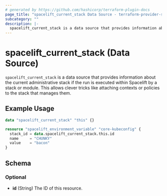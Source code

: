 ```yaml
---
# generated by https://github.com/hashicorp/terraform-plugin-docs
page_title: "spacelift_current_stack Data Source - terraform-provider-spacelift"
subcategory: ""
description: |-
  spacelift_current_stack is a data source that provides information about the current administrative stack if the run is executed within Spacelift by a stack or module. This allows clever tricks like attaching contexts or policies to the stack that manages them.
---
```


# spacelift_current_stack (Data Source)

`spacelift_current_stack` is a data source that provides information about the current administrative stack if the run is executed within Spacelift by a stack or module. This allows clever tricks like attaching contexts or policies to the stack that manages them.

## Example Usage

```terraform
data "spacelift_current_stack" "this" {}

resource "spacelift_environment_variable" "core-kubeconfig" {
  stack_id = data.spacelift_current_stack.this.id
  name     = "CHUNKY"
  value    = "bacon"
}
```

<!-- schema generated by tfplugindocs -->
## Schema

### Optional

- **id** (String) The ID of this resource.


